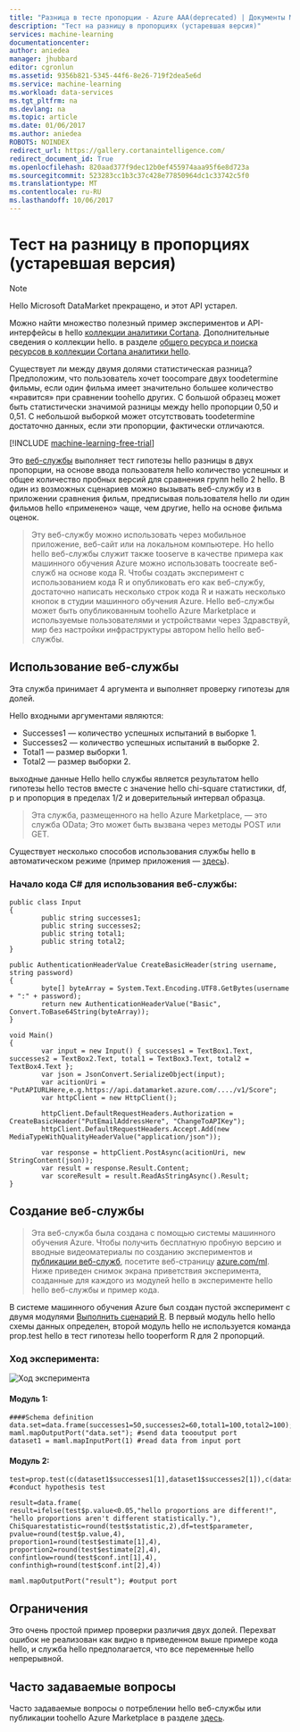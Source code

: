 ```yaml
---
title: "Разница в тесте пропорции - Azure AAA(deprecated) | Документы Microsoft"
description: "Тест на разницу в пропорциях (устаревшая версия)"
services: machine-learning
documentationcenter: 
author: aniedea
manager: jhubbard
editor: cgronlun
ms.assetid: 9356b821-5345-44f6-8e26-719f2dea5e6d
ms.service: machine-learning
ms.workload: data-services
ms.tgt_pltfrm: na
ms.devlang: na
ms.topic: article
ms.date: 01/06/2017
ms.author: aniedea
ROBOTS: NOINDEX
redirect_url: https://gallery.cortanaintelligence.com/
redirect_document_id: True
ms.openlocfilehash: 820aad377f9dec12b0ef455974aaa95f6e8d723a
ms.sourcegitcommit: 523283cc1b3c37c428e77850964dc1c33742c5f0
ms.translationtype: MT
ms.contentlocale: ru-RU
ms.lasthandoff: 10/06/2017
---
```

# <a name="deprecated-difference-in-proportions-test"></a>Тест на разницу в пропорциях (устаревшая версия)

> [!NOTE]
> Hello Microsoft DataMarket прекращено, и этот API устарел. 
> 
> Можно найти множество полезный пример экспериментов и API-интерфейсы в hello [коллекции аналитики Cortana](http://gallery.cortanaintelligence.com). Дополнительные сведения о коллекции hello. в разделе [общего ресурса и поиска ресурсов в коллекции Cortana аналитики hello](machine-learning-gallery-how-to-use-contribute-publish.md).

Существует ли между двумя долями статистическая разница? Предположим, что пользователь хочет toocompare двух toodetermine фильмы, если один фильма имеет значительно большее количество «нравится» при сравнении toohello других. С большой образец может быть статистически значимой разницы между hello пропорции 0,50 и 0,51. С небольшой выборкой может отсутствовать toodetermine достаточно данных, если эти пропорции, фактически отличаются. 

[!INCLUDE [machine-learning-free-trial](../../includes/machine-learning-free-trial.md)]

Это [веб-службы](https://datamarket.azure.com/dataset/aml_labs/prop_test) выполняет тест гипотезы hello разницы в двух пропорции, на основе ввода пользователя hello количество успешных и общее количество пробных версий для сравнения групп hello 2 hello. В один из возможных сценариев можно вызывать веб-службу из в приложении сравнения фильм, предписывая пользователя hello ли один фильмов hello «применено» чаще, чем другие, hello на основе фильма оценок.

> Эту веб-службу можно использовать через мобильное приложение, веб-сайт или на локальном компьютере. Но hello hello веб-службы служит также tooserve в качестве примера как машинного обучения Azure можно использовать toocreate веб-служб на основе кода R. Чтобы создать эксперимент с использованием кода R и опубликовать его как веб-службу, достаточно написать несколько строк кода R и нажать несколько кнопок в студии машинного обучения Azure. Hello веб-службы может быть опубликованным toohello Azure Marketplace и используемые пользователями и устройствами через Здравствуй, мир без настройки инфраструктуры автором hello hello веб-службы.
> 
> 

## <a name="consumption-of-web-service"></a>Использование веб-службы
Эта служба принимает 4 аргумента и выполняет проверку гипотезы для долей.

Hello входными аргументами являются:

* Successes1 — количество успешных испытаний в выборке 1.
* Successes2 — количество успешных испытаний в выборке 2.
* Total1 — размер выборки 1.
* Total2 — размер выборки 2.

выходные данные Hello hello службы является результатом hello гипотезы hello тестов вместе с значение hello chi-square статистики, df, p и пропорция в пределах 1/2 и доверительный интервал образца.

> Эта служба, размещенного на hello Azure Marketplace, — это служба OData; Это может быть вызвана через методы POST или GET. 
> 
> 

Существует несколько способов использования службы hello в автоматическом режиме (пример приложения — [здесь](http://microsoftazuremachinelearning.azurewebsites.net/DifferenceInProportionsTest.aspx)).

### <a name="starting-c-code-for-web-service-consumption"></a>Начало кода C# для использования веб-службы:
    public class Input
    {
            public string successes1;
            public string successes2;
            public string total1;
            public string total2;
    }

    public AuthenticationHeaderValue CreateBasicHeader(string username, string password)
    {
            byte[] byteArray = System.Text.Encoding.UTF8.GetBytes(username + ":" + password);
            return new AuthenticationHeaderValue("Basic", Convert.ToBase64String(byteArray));
    }

    void Main()
    {
            var input = new Input() { successes1 = TextBox1.Text, successes2 = TextBox2.Text, total1 = TextBox3.Text, total2 = TextBox4.Text };
            var json = JsonConvert.SerializeObject(input);
            var acitionUri = "PutAPIURLHere,e.g.https://api.datamarket.azure.com/..../v1/Score";
            var httpClient = new HttpClient();

            httpClient.DefaultRequestHeaders.Authorization = CreateBasicHeader("PutEmailAddressHere", "ChangeToAPIKey");
            httpClient.DefaultRequestHeaders.Accept.Add(new MediaTypeWithQualityHeaderValue("application/json"));

            var response = httpClient.PostAsync(acitionUri, new StringContent(json));
            var result = response.Result.Content;
            var scoreResult = result.ReadAsStringAsync().Result;
    }


## <a name="creation-of-web-service"></a>Создание веб-службы
> Эта веб-служба была создана с помощью системы машинного обучения Azure. Чтобы получить бесплатную пробную версию и вводные видеоматериалы по созданию экспериментов и [публикации веб-служб](machine-learning-publish-a-machine-learning-web-service.md), посетите веб-страницу [azure.com/ml](http://azure.com/ml). Ниже приведен снимок экрана приветствия эксперимента, созданные для каждого из модулей hello в эксперименте hello hello веб-службы и пример кода.
> 
> 

В системе машинного обучения Azure был создан пустой эксперимент с двумя модулями [Выполнить сценарий R][execute-r-script]. В первый модуль hello hello схемы данных определен, второй модуль hello не используется команда prop.test hello в тест гипотезы hello tooperform R для 2 пропорций. 

### <a name="experiment-flow"></a>Ход эксперимента:
![Ход эксперимента][2]

#### <a name="module-1"></a>Модуль 1:
    ####Schema definition  
    data.set=data.frame(successes1=50,successes2=60,total1=100,total2=100);
    maml.mapOutputPort("data.set"); #send data toooutput port
    dataset1 = maml.mapInputPort(1) #read data from input port


#### <a name="module-2"></a>Модуль 2:
    test=prop.test(c(dataset1$successes1[1],dataset1$successes2[1]),c(dataset1$total1[1],dataset1$total2[1])) #conduct hypothesis test

    result=data.frame(
    result=ifelse(test$p.value<0.05,"hello proportions are different!",
    "hello proportions aren't different statistically."),
    ChiSquarestatistic=round(test$statistic,2),df=test$parameter,
    pvalue=round(test$p.value,4),
    proportion1=round(test$estimate[1],4),
    proportion2=round(test$estimate[2],4),
    confintlow=round(test$conf.int[1],4),
    confinthigh=round(test$conf.int[2],4)) 

    maml.mapOutputPort("result"); #output port


## <a name="limitations"></a>Ограничения
Это очень простой пример проверки различия двух долей. Перехват ошибок не реализован как видно в приведенном выше примере кода hello, и служба hello предполагается, что все переменные hello непрерывной.

## <a name="faq"></a>Часто задаваемые вопросы
Часто задаваемые вопросы о потреблении hello веб-службы или публикации toohello Azure Marketplace в разделе [здесь](machine-learning-marketplace-faq.md).

[1]: ./media/machine-learning-r-csharp-difference-in-two-proportions/hyptest-img1.png
[2]: ./media/machine-learning-r-csharp-difference-in-two-proportions/hyptest-img2.png


<!-- Module References -->
[execute-r-script]: https://msdn.microsoft.com/library/azure/30806023-392b-42e0-94d6-6b775a6e0fd5/

